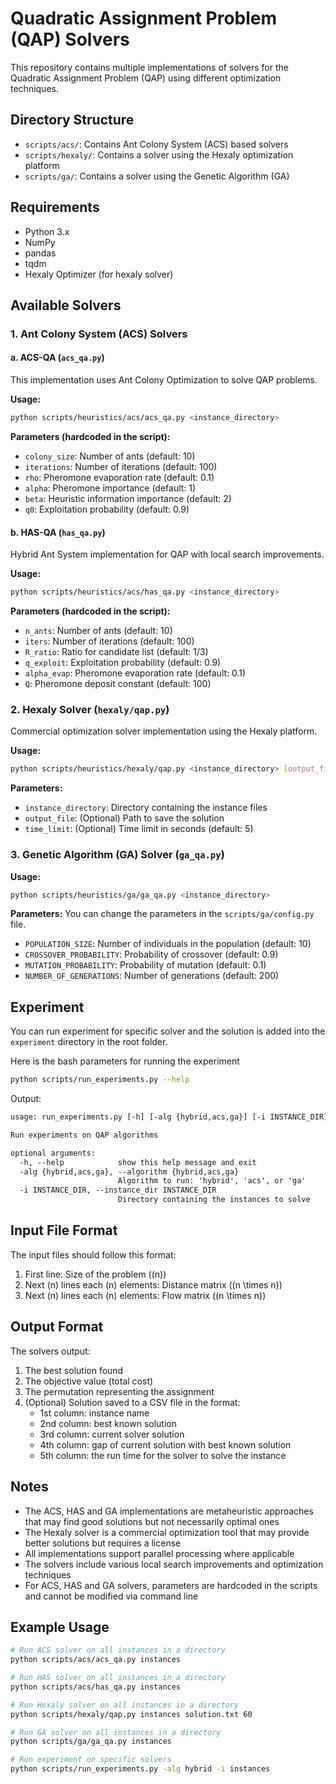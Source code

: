 # Quadratic Assignment Problem (QAP) Solvers

This repository contains multiple implementations of solvers for the Quadratic Assignment Problem (QAP) using different optimization techniques.

## Directory Structure

- `scripts/acs/`: Contains Ant Colony System (ACS) based solvers
- `scripts/hexaly/`: Contains a solver using the Hexaly optimization platform
- `scripts/ga/`: Contains a solver using the Genetic Algorithm (GA)

## Requirements

- Python 3.x
- NumPy
- pandas
- tqdm
- Hexaly Optimizer (for hexaly solver)

## Available Solvers

### 1. Ant Colony System (ACS) Solvers

#### a. ACS-QA (`acs_qa.py`)

This implementation uses Ant Colony Optimization to solve QAP problems.

**Usage:**

```bash
python scripts/heuristics/acs/acs_qa.py <instance_directory>
```

**Parameters (hardcoded in the script):**

- `colony_size`: Number of ants (default: 10)
- `iterations`: Number of iterations (default: 100)
- `rho`: Pheromone evaporation rate (default: 0.1)
- `alpha`: Pheromone importance (default: 1)
- `beta`: Heuristic information importance (default: 2)
- `q0`: Exploitation probability (default: 0.9)

#### b. HAS-QA (`has_qa.py`)

Hybrid Ant System implementation for QAP with local search improvements.

**Usage:**

```bash
python scripts/heuristics/acs/has_qa.py <instance_directory>
```

**Parameters (hardcoded in the script):**

- `n_ants`: Number of ants (default: 10)
- `iters`: Number of iterations (default: 100)
- `R_ratio`: Ratio for candidate list (default: 1/3)
- `q_exploit`: Exploitation probability (default: 0.9)
- `alpha_evap`: Pheromone evaporation rate (default: 0.1)
- `Q`: Pheromone deposit constant (default: 100)

### 2. Hexaly Solver (`hexaly/qap.py`)

Commercial optimization solver implementation using the Hexaly platform.

**Usage:**

```bash
python scripts/heuristics/hexaly/qap.py <instance_directory> [output_file] [time_limit]
```

**Parameters:**

- `instance_directory`: Directory containing the instance files
- `output_file`: (Optional) Path to save the solution
- `time_limit`: (Optional) Time limit in seconds (default: 5)

### 3. Genetic Algorithm (GA) Solver (`ga_qa.py`)

**Usage:**

```bash
python scripts/heuristics/ga/ga_qa.py <instance_directory>
```

**Parameters:**
You can change the parameters in the `scripts/ga/config.py` file.

- `POPULATION_SIZE`: Number of individuals in the population (default: 10)
- `CROSSOVER_PROBABILITY`: Probability of crossover (default: 0.9)
- `MUTATION_PROBABILITY`: Probability of mutation (default: 0.1)
- `NUMBER_OF_GENERATIONS`: Number of generations (default: 200)

## Experiment

You can run experiment for specific solver and the solution is added into the `experiment` directory in the root folder.

Here is the bash parameters for running the experiment

```bash
python scripts/run_experiments.py --help
```

Output:

```txt
usage: run_experiments.py [-h] [-alg {hybrid,acs,ga}] [-i INSTANCE_DIR]

Run experiments on QAP algorithms

optional arguments:
  -h, --help            show this help message and exit
  -alg {hybrid,acs,ga}, --algorithm {hybrid,acs,ga}
                        Algorithm to run: 'hybrid', 'acs', or 'ga'
  -i INSTANCE_DIR, --instance_dir INSTANCE_DIR
                        Directory containing the instances to solve
```

## Input File Format

The input files should follow this format:

1. First line: Size of the problem (\(n\))
2. Next \(n\) lines each \(n\) elements: Distance matrix (\(n \times n\))
3. Next \(n\) lines each \(n\) elements: Flow matrix (\(n \times n\))

## Output Format

The solvers output:

1. The best solution found
2. The objective value (total cost)
3. The permutation representing the assignment
4. (Optional) Solution saved to a CSV file in the format:
   - 1st column: instance name
   - 2nd column: best known solution
   - 3rd column: current solver solution
   - 4th column: gap of current solution with best known solution
   - 5th column: the run time for the solver to solve the instance

## Notes

- The ACS, HAS and GA implementations are metaheuristic approaches that may find good solutions but not necessarily optimal ones
- The Hexaly solver is a commercial optimization tool that may provide better solutions but requires a license
- All implementations support parallel processing where applicable
- The solvers include various local search improvements and optimization techniques
- For ACS, HAS and GA solvers, parameters are hardcoded in the scripts and cannot be modified via command line

## Example Usage

```bash
# Run ACS solver on all instances in a directory
python scripts/acs/acs_qa.py instances

# Run HAS solver on all instances in a directory
python scripts/acs/has_qa.py instances

# Run Hexaly solver on all instances in a directory
python scripts/hexaly/qap.py instances solution.txt 60

# Run GA solver on all instances in a directory
python scripts/ga/ga_qa.py instances

# Run experiment on specific solvers
python scripts/run_experiments.py -alg hybrid -i instances
```
